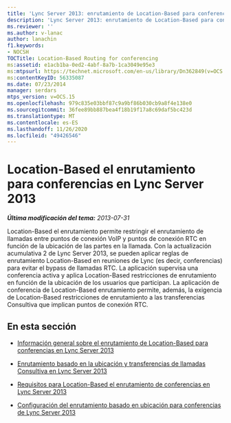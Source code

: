 ```yaml
---
title: 'Lync Server 2013: enrutamiento de Location-Based para conferencias'
description: 'Lync Server 2013: enrutamiento de Location-Based para conferencias.'
ms.reviewer: ''
ms.author: v-lanac
author: lanachin
f1.keywords:
- NOCSH
TOCTitle: Location-Based Routing for conferencing
ms:assetid: e1acb1ba-0ed2-4abf-8a7b-1ca3049e95e3
ms:mtpsurl: https://technet.microsoft.com/en-us/library/Dn362849(v=OCS.15)
ms:contentKeyID: 56335087
ms.date: 07/23/2014
manager: serdars
mtps_version: v=OCS.15
ms.openlocfilehash: 979c835e03bbf87c9a9bf86b030cb9a8f4e138e0
ms.sourcegitcommit: 36fee89bb887bea4f18b19f17a8c69daf5bc423d
ms.translationtype: MT
ms.contentlocale: es-ES
ms.lasthandoff: 11/26/2020
ms.locfileid: "49426546"
---
```

# <a name="location-based-routing-for-conferencing-in-lync-server-2013"></a>Location-Based el enrutamiento para conferencias en Lync Server 2013

<div data-xmlns="http://www.w3.org/1999/xhtml">

<div class="topic" data-xmlns="http://www.w3.org/1999/xhtml" data-msxsl="urn:schemas-microsoft-com:xslt" data-cs="https://msdn.microsoft.com/">

<div data-asp="https://msdn2.microsoft.com/asp">



</div>

<div id="mainSection">

<div id="mainBody">

<span> </span>

_**Última modificación del tema:** 2013-07-31_

Location-Based el enrutamiento permite restringir el enrutamiento de llamadas entre puntos de conexión VoIP y puntos de conexión RTC en función de la ubicación de las partes en la llamada. Con la actualización acumulativa 2 de Lync Server 2013, se pueden aplicar reglas de enrutamiento Location-Based en reuniones de Lync (es decir, conferencias) para evitar el bypass de llamadas RTC. La aplicación supervisa una conferencia activa y aplica Location-Based restricciones de enrutamiento en función de la ubicación de los usuarios que participan. La aplicación de conferencia de Location-Based enrutamiento permite, además, la exigencia de Location-Based restricciones de enrutamiento a las transferencias Consultiva que implican puntos de conexión RTC.

<div>

## <a name="in-this-section"></a>En esta sección

  - [Información general sobre el enrutamiento de Location-Based para conferencias en Lync Server 2013](lync-server-2013-overview-of-location-based-routing-for-conferencing.md)

  - [Enrutamiento basado en la ubicación y transferencias de llamadas Consultiva en Lync Server 2013](lync-server-2013-location-based-routing-and-consultative-call-transfers.md)

  - [Requisitos para Location-Based el enrutamiento de conferencias en Lync Server 2013](lync-server-2013-requirements-for-location-based-routing-for-conferencing.md)

  - [Configuración del enrutamiento basado en ubicación para conferencias de Lync Server 2013](lync-server-2013-configuration-of-location-based-routing-for-conferencing.md)

</div>

</div>

<span> </span>

</div>

</div>

</div>


